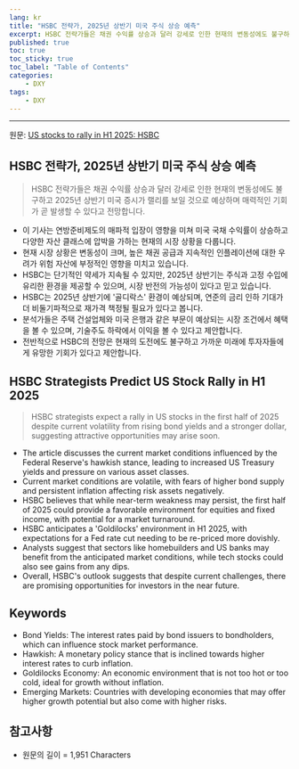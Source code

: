 ```yaml
---
lang: kr
title: "HSBC 전략가, 2025년 상반기 미국 주식 상승 예측"
excerpt: HSBC 전략가들은 채권 수익률 상승과 달러 강세로 인한 현재의 변동성에도 불구하고 2025년 상반기 미국 증시가 랠리를 보일 것으로 예상하며 매력적인 기회가 곧 발생할 수 있다고 전망합니다.
published: true
toc: true
toc_sticky: true
toc_label: "Table of Contents"
categories:
    - DXY
tags:
    - DXY
---
```


---

  원문: [US stocks to rally in H1 2025: HSBC](https://www.investing.com/news/stock-market-news/us-stocks-to-rally-in-h1-2025-hsbc-3793781)

## HSBC 전략가, 2025년 상반기 미국 주식 상승 예측

> HSBC 전략가들은 채권 수익률 상승과 달러 강세로 인한 현재의 변동성에도 불구하고 2025년 상반기 미국 증시가 랠리를 보일 것으로 예상하며 매력적인 기회가 곧 발생할 수 있다고 전망합니다.


- 이 기사는 연방준비제도의 매파적 입장이 영향을 미쳐 미국 국채 수익률이 상승하고 다양한 자산 클래스에 압박을 가하는 현재의 시장 상황을 다룹니다.
- 현재 시장 상황은 변동성이 크며, 높은 채권 공급과 지속적인 인플레이션에 대한 우려가 위험 자산에 부정적인 영향을 미치고 있습니다.
- HSBC는 단기적인 약세가 지속될 수 있지만, 2025년 상반기는 주식과 고정 수입에 유리한 환경을 제공할 수 있으며, 시장 반전의 가능성이 있다고 믿고 있습니다.
- HSBC는 2025년 상반기에 '골디락스' 환경이 예상되며, 연준의 금리 인하 기대가 더 비둘기파적으로 재가격 책정될 필요가 있다고 봅니다.
- 분석가들은 주택 건설업체와 미국 은행과 같은 부문이 예상되는 시장 조건에서 혜택을 볼 수 있으며, 기술주도 하락에서 이익을 볼 수 있다고 제안합니다.
- 전반적으로 HSBC의 전망은 현재의 도전에도 불구하고 가까운 미래에 투자자들에게 유망한 기회가 있다고 제안합니다.

## HSBC Strategists Predict US Stock Rally in H1 2025

> HSBC strategists expect a rally in US stocks in the first half of 2025 despite current volatility from rising bond yields and a stronger dollar, suggesting attractive opportunities may arise soon.


- The article discusses the current market conditions influenced by the Federal Reserve's hawkish stance, leading to increased US Treasury yields and pressure on various asset classes.
- Current market conditions are volatile, with fears of higher bond supply and persistent inflation affecting risk assets negatively.
- HSBC believes that while near-term weakness may persist, the first half of 2025 could provide a favorable environment for equities and fixed income, with potential for a market turnaround.
- HSBC anticipates a 'Goldilocks' environment in H1 2025, with expectations for a Fed rate cut needing to be re-priced more dovishly.
- Analysts suggest that sectors like homebuilders and US banks may benefit from the anticipated market conditions, while tech stocks could also see gains from any dips.
- Overall, HSBC's outlook suggests that despite current challenges, there are promising opportunities for investors in the near future.

## Keywords

- Bond Yields: The interest rates paid by bond issuers to bondholders, which can influence stock market performance.
- Hawkish: A monetary policy stance that is inclined towards higher interest rates to curb inflation.
- Goldilocks Economy: An economic environment that is not too hot or too cold, ideal for growth without inflation.
- Emerging Markets: Countries with developing economies that may offer higher growth potential but also come with higher risks.

## 참고사항

- 원문의 길이 = 1,951 Characters

